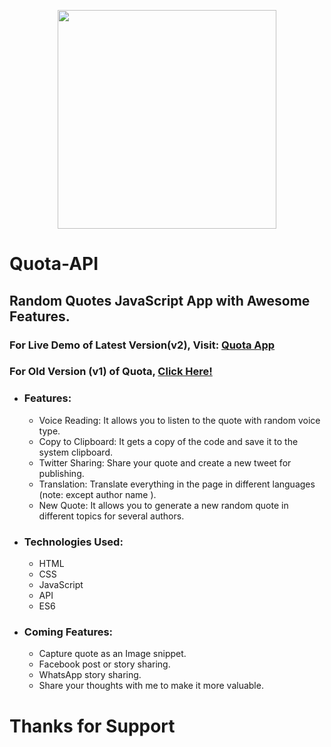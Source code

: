 <p align="center">
  <img src="https://images.cdn2.stockunlimited.net/preview1300/quote-icon_1627548.jpg" width="350" height="350">
</p>

# Quota-API
## Random Quotes JavaScript App with Awesome Features.
### For Live Demo of Latest Version(v2), Visit: <a href="https://az-quota.netlify.app/">Quota App</a>
### For Old Version (v1) of Quota, <a href="https://github.com/AhmedHafez7-Eng/Quota-API/tree/version1">Click Here!</a>

- ### Features:
  - Voice Reading: It allows you to listen to the quote with random voice type.
  - Copy to Clipboard: It gets a copy of the code and save it to the system clipboard.
  - Twitter Sharing: Share your quote and create a new tweet for publishing.
  - Translation: Translate everything in the page in different languages (note: except author name ).
  - New Quote: It allows you to generate a new random quote in different topics for several authors.

- ### Technologies Used:
  - HTML
  - CSS
  - JavaScript
  - API
  - ES6

- ### Coming Features:
  - Capture quote as an Image snippet.
  - Facebook post or story sharing.
  - WhatsApp story sharing.
  - Share your thoughts with me to make it more valuable.


# Thanks for Support
